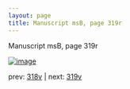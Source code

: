 ```yaml
---
layout: page
title: Manuscript msB, page 319r
---
```


Manuscript msB, page 319r

[![image](http://www.homermultitext.org/iipsrv?OBJ=IIP,1.0&FIF=/project/homer/pyramidal/deepzoom/hmt/vbbifolio/pending/vb_318v_319r.tif&WID=100&CVT=JPEG)](http://www.homermultitext.org/ict2/?urn=urn:cite2:hmt:vbbifolio.pending:vb_318v_319r)

prev:  [318v](../318v) | next:  [319v](../319v)

